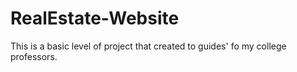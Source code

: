 # RealEstate-Website
This is a basic level of project that created to guides'  fo my college professors.
